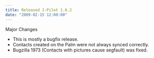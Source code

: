 ```yaml
---
title: Released J-Pilot 1.6.2
date: "2009-02-15 12:00:00"
---
```


Major Changes
* This is mostly a bugfix release.
* Contacts created on the Palm were not always synced correctly.
* Bugzilla 1973 (Contacts with pictures cause segfault) was fixed.

